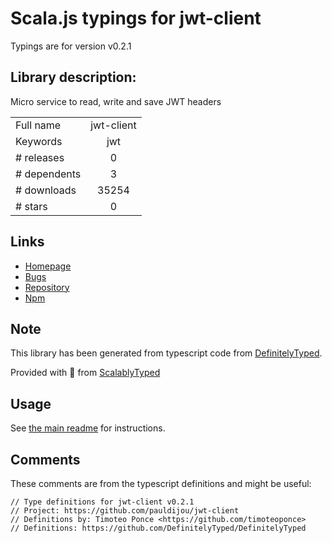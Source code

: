 
# Scala.js typings for jwt-client

Typings are for version v0.2.1

## Library description:
Micro service to read, write and save JWT headers

|                    |                 |
| ------------------ | :-------------: |
| Full name          | jwt-client |
| Keywords           | jwt |
| # releases         | 0 |
| # dependents       | 3 |
| # downloads        | 35254 |
| # stars            | 0 |

## Links
- [Homepage](https://github.com/pauldijou/jwt-client)
- [Bugs](https://github.com/pauldijou/jwt-client/issues)
- [Repository](https://github.com/pauldijou/jwt-client)
- [Npm](https://www.npmjs.com/package/jwt-client)
    


## Note
This library has been generated from typescript code from [DefinitelyTyped](https://definitelytyped.org).

Provided with :purple_heart: from [ScalablyTyped](https://github.com/oyvindberg/ScalablyTyped)

## Usage
See [the main readme](../../readme.md) for instructions.

## Comments

These comments are from the typescript definitions and might be useful:
```
// Type definitions for jwt-client v0.2.1
// Project: https://github.com/pauldijou/jwt-client
// Definitions by: Timoteo Ponce <https://github.com/timoteoponce>
// Definitions: https://github.com/DefinitelyTyped/DefinitelyTyped

```

